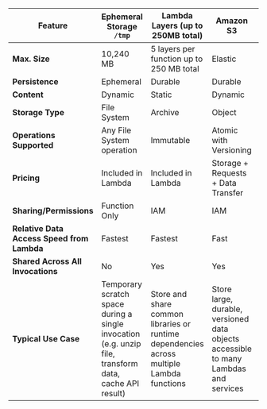 | Feature | Ephemeral Storage `/tmp` | Lambda Layers (up to 250MB total) | Amazon S3 | Amazon EFS |
|----------|--------------------------|-----------------------------------|-----------|------------|
| **Max. Size** | 10,240 MB | 5 layers per function up to 250 MB total | Elastic | Elastic |
| **Persistence** | Ephemeral | Durable | Durable | Durable |
| **Content** | Dynamic | Static | Dynamic | Dynamic |
| **Storage Type** | File System | Archive | Object | File System |
| **Operations Supported** | Any File System operation | Immutable | Atomic with Versioning | Any File System operation |
| **Pricing** | Included in Lambda | Included in Lambda | Storage + Requests + Data Transfer | Storage + Data Transfer + Throughput |
| **Sharing/Permissions** | Function Only | IAM | IAM | IAM + NFS |
| **Relative Data Access Speed from Lambda** | Fastest | Fastest | Fast | Very Fast |
| **Shared Across All Invocations** | No | Yes | Yes | Yes |
| **Typical Use Case** | Temporary scratch space during a single invocation (e.g. unzip file, transform data, cache API result) | Store and share common libraries or runtime dependencies across multiple Lambda functions | Store large, durable, versioned data objects accessible to many Lambdas and services | Shared POSIX file system for multiple Lambdas/EC2 needing simultaneous read/write access to files |
